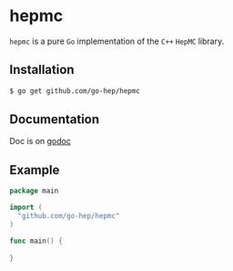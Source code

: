 hepmc
=====

``hepmc`` is a pure ``Go`` implementation of the ``C++`` ``HepMC``
library.

## Installation

```sh
$ go get github.com/go-hep/hepmc
```

## Documentation

Doc is on [godoc](http://godoc.org/github.com/go-hep/hepmc)

## Example

```go
package main

import (
  "github.com/go-hep/hepmc"
)

func main() {
  
}
```


